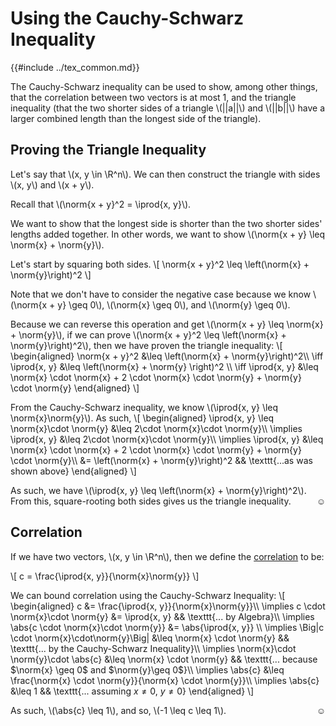 # Using the Cauchy-Schwarz Inequality

{{#include ../tex_common.md}}

The Cauchy-Schwarz inequality can be used to show, among other things, that the correlation between two vectors is at most 1, and the triangle inequality (that the two shorter sides of a triangle \\(||a||\\) and \\(||b||\\) have a larger combined length than the longest side of the triangle).

## Proving the Triangle Inequality

Let's say that \\(x, y \in \R^n\\). We can then construct the triangle with sides \\(x, y\\) and \\(x + y\\).

Recall that \\(\norm{x + y}^2 = \iprod{x, y}\\).

We want to show that the longest side is shorter than the two shorter sides' lengths added together.
In other words, we want to show \\(\norm{x + y} \leq \norm{x} + \norm{y}\\).

Let's start by squaring both sides.
\\[
 \norm{x + y}^2 \leq \left(\norm{x} + \norm{y}\right)^2
\\]

Note that we don't have to consider the negative case because we know \\(\norm{x + y} \geq 0\\), \\(\norm{x} \geq 0\\), and \\(\norm{y} \geq 0\\).

Because we can reverse this operation and get \\(\norm{x + y} \leq \norm{x} + \norm{y}\\), if we can prove \\(\norm{x + y}^2 \leq \left(\norm{x} + \norm{y}\right)^2\\), then we have proven the triangle inequality:
\\[
\begin{aligned}
 \norm{x + y}^2 &\leq \left(\norm{x} + \norm{y}\right)^2\\\\
 \iff \iprod{x, y} &\leq \left(\norm{x} + \norm{y} \right)^2 \\\\
 \iff \iprod{x, y} &\leq \norm{x} \cdot \norm{x} + 2 \cdot \norm{x} \cdot \norm{y} + \norm{y} \cdot \norm{y}
\end{aligned}
\\]

From the Cauchy-Schwarz inequality, we know \\(\iprod{x, y} \leq \norm{x}\norm{y}\\). As such,
\\[
\begin{aligned}
    \iprod{x, y} \leq \norm{x}\cdot \norm{y} &\leq 2\cdot \norm{x}\cdot \norm{y}\\\\
    \implies \iprod{x, y} &\leq 2\cdot \norm{x}\cdot \norm{y}\\\\
    \implies \iprod{x, y} &\leq \norm{x} \cdot \norm{x} + 2 \cdot \norm{x} \cdot \norm{y} + \norm{y} \cdot \norm{y}\\\\
    &= \left(\norm{x} + \norm{y}\right)^2 && \texttt{...as was shown above}
\end{aligned}
\\]

As such, we have \\(\iprod{x, y} \leq \left(\norm{x} + \norm{y}\right)^2\\). From this, square-rooting both sides gives us the triangle inequality.<span style="float: right;">☺</span>

## Correlation

If we have two vectors, \\(x, y \in \R^n\\), then we define the [correlation](http://sepwww.stanford.edu/sep/prof/waves/rnd/paper_html/node22.html) to be:

\\[
 c = \frac{\iprod{x, y}}{\norm{x}\norm{y}}
\\]

We can bound correlation using the Cauchy-Schwarz Inequality:
\\[
\begin{aligned}
 c &= \frac{\iprod{x, y}}{\norm{x}\norm{y}}\\\\
 \implies c \cdot \norm{x}\cdot \norm{y} &= \iprod{x, y} && \texttt{... by Algebra}\\\\
 \implies \abs{c \cdot \norm{x}\cdot \norm{y}} &= \abs{\iprod{x, y}} \\\\
 \implies \Big|c \cdot \norm{x}\cdot\norm{y}\Big| &\leq \norm{x} \cdot \norm{y} && \texttt{... by the Cauchy-Schwarz Inequality}\\\\
 \implies \norm{x}\cdot \norm{y}\cdot \abs{c} &\leq \norm{x} \cdot \norm{y} && \texttt{... because $\norm{x} \geq 0$ and $\norm{y}\geq 0$}\\\\
 \implies \abs{c} &\leq \frac{\norm{x} \cdot \norm{y}}{\norm{x} \cdot \norm{y}}\\\\
 \implies \abs{c} &\leq 1 && \texttt{... assuming $x \neq 0$, $y \neq 0$}
\end{aligned}
\\]

As such, \\(\abs{c} \leq 1\\), and so, \\(-1 \leq c \leq 1\\).<span style="float: right;">☺</span>

